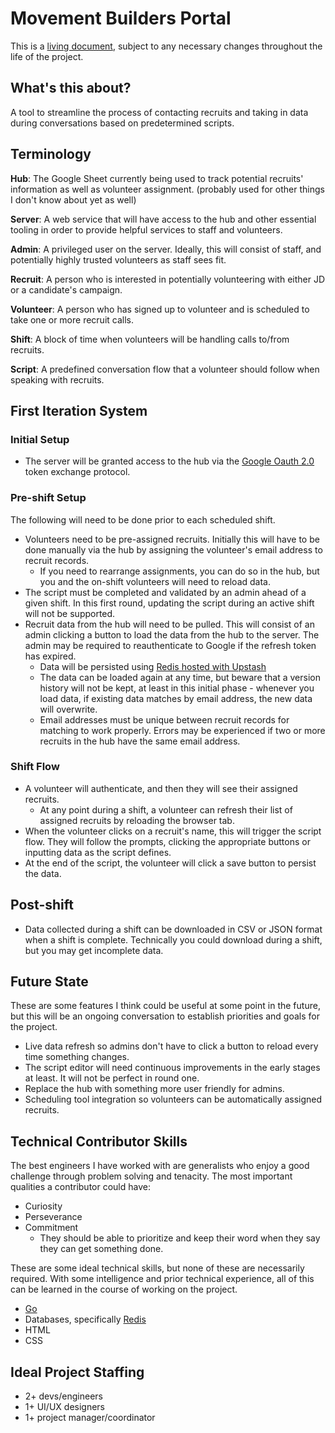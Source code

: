 # Movement Builders Portal

This is a [living document](https://en.wikipedia.org/wiki/Living_document), subject to any necessary changes throughout the life of the project.

## What's this about?

A tool to streamline the process of contacting recruits and taking in data during conversations based on predetermined scripts.

## Terminology

**Hub**: The Google Sheet currently being used to track potential recruits' information as well as volunteer assignment. (probably used for other things I don't know about yet as well)

**Server**: A web service that will have access to the hub and other essential tooling in order to provide helpful services to staff and volunteers.

**Admin**: A privileged user on the server. Ideally, this will consist of staff, and potentially highly trusted volunteers as staff sees fit.

**Recruit**: A person who is interested in potentially volunteering with either JD or a candidate's campaign.

**Volunteer**: A person who has signed up to volunteer and is scheduled to take one or more recruit calls.

**Shift**: A block of time when volunteers will be handling calls to/from recruits.

**Script**: A predefined conversation flow that a volunteer should follow when speaking with recruits.

## First Iteration System

### Initial Setup

- The server will be granted access to the hub via the [Google Oauth 2.0](https://developers.google.com/identity/protocols/oauth2) token exchange protocol.

### Pre-shift Setup

The following will need to be done prior to each scheduled shift.

- Volunteers need to be pre-assigned recruits. Initially this will have to be done manually via the hub by assigning the volunteer's email address to recruit records.
  - If you need to rearrange assignments, you can do so in the hub, but you and the on-shift volunteers will need to reload data.
- The script must be completed and validated by an admin ahead of a given shift. In this first round, updating the script during an active shift will not be supported.
- Recruit data from the hub will need to be pulled. This will consist of an admin clicking a button to load the data from the hub to the server. The admin may be required to reauthenticate to Google if the refresh token has expired.
  - Data will be persisted using [Redis hosted with Upstash](https://upstash.com/)
  - The data can be loaded again at any time, but beware that a version history will not be kept, at least in this initial phase - whenever you load data, if existing data matches by email address, the new data will overwrite.
  - Email addresses must be unique between recruit records for matching to work properly. Errors may be experienced if two or more recruits in the hub have the same email address.

### Shift Flow

- A volunteer will authenticate, and then they will see their assigned recruits.
  - At any point during a shift, a volunteer can refresh their list of assigned recruits by reloading the browser tab.
- When the volunteer clicks on a recruit's name, this will trigger the script flow. They will follow the prompts, clicking the appropriate buttons or inputting data as the script defines.
- At the end of the script, the volunteer will click a save button to persist the data.

## Post-shift

- Data collected during a shift can be downloaded in CSV or JSON format when a shift is complete. Technically you could download during a shift, but you may get incomplete data.

## Future State

These are some features I think could be useful at some point in the future, but this will be an ongoing conversation to establish priorities and goals for the project.

- Live data refresh so admins don't have to click a button to reload every time something changes.
- The script editor will need continuous improvements in the early stages at least. It will not be perfect in round one.
- Replace the hub with something more user friendly for admins.
- Scheduling tool integration so volunteers can be automatically assigned recruits.

## Technical Contributor Skills

The best engineers I have worked with are generalists who enjoy a good challenge through problem solving and tenacity. The most important qualities a contributor could have:

- Curiosity
- Perseverance
- Commitment
  - They should be able to prioritize and keep their word when they say they can get something done.

These are some ideal technical skills, but none of these are necessarily required. With some intelligence and prior technical experience, all of this can be learned in the course of working on the project.

- [Go](https://go.dev/)
- Databases, specifically [Redis](https://redis.io/)
- HTML
- CSS

## Ideal Project Staffing

- 2+ devs/engineers
- 1+ UI/UX designers
- 1+ project manager/coordinator
